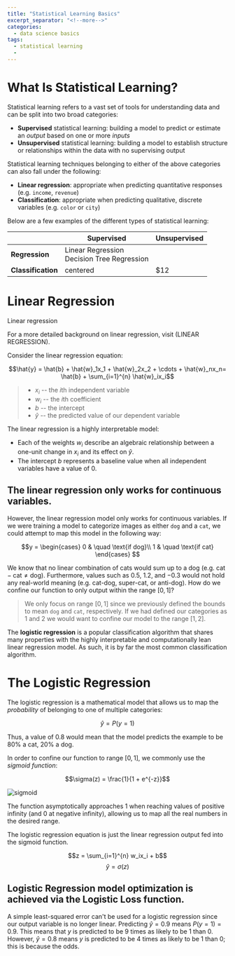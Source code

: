 ```yaml
---
title: "Statistical Learning Basics"
excerpt_separator: "<!--more-->"
categories:
  - data science basics
tags:
  - statistical learning
  -
---
```


# What Is Statistical Learning?

Statistical learning refers to a vast set of tools for understanding data and can be split into two broad categories:

- **Supervised** statistical learning: building a model to predict or estimate an *output* based on one or more *inputs*
- **Unsupervised** statistical learning: building a model to establish structure or relationships within the data with no supervising output

Statistical learning techniques belonging to either of the above categories can also fall under the following:

- **Linear regression**: appropriate when predicting quantitative responses (e.g. `income`, `revenue`)
- **Classification**: appropriate when predicting qualitative, discrete variables (e.g. `color` or `city`)

Below are a few examples of the different types of statistical learning:

| | Supervised | Unsupervised |
| ------------- |-------------| -----|
| **Regression**| Linear Regression<br>Decision Tree Regression |  |
| **Classification** | centered      |   $12 |

# Linear Regression

Linear regression

For a more detailed background on linear regression, visit (LINEAR REGRESSION).

Consider the linear regression equation:

$$\hat{y} = \hat{b} + \hat{w}_1x_1 + \hat{w}_2x_2 + \cdots + \hat{w}_nx_n= \hat{b} + \sum_{i=1}^{n} \hat{w}_ix_i$$

>- $x_i$ -- the $i$th independent variable
>- $w_i$ -- the $i$th coefficient
>- $b$ -- the intercept
>- $\hat{y}$ -- the predicted value of our dependent variable

The linear regression is a highly interpretable model:

- Each of the weights $w_i$ describe an algebraic relationship between a one-unit change in $x_i$ and its effect on $\hat{y}$.
- The intercept $b$ represents a baseline value when all independent variables have a value of $0$.

## The linear regression only works for continuous variables.

However, the linear regression model only works for continuous variables. If we were training a model to categorize images as either `dog` and a `cat`, we could attempt to map this model in the following way:

$$y =
\begin{cases}
0 & \quad \text{if dog}\\
1 & \quad \text{if cat}
\end{cases}
$$

We know that no linear combination of cats would sum up to a dog (e.g. $\text{cat} - \text{cat} \neq \text{dog}$). Furthermore, values such as $0.5$, $1.2$, and $-0.3$ would not hold any real-world meaning (e.g. cat-dog, super-cat, or anti-dog). How do we confine our function to only output within the range $[0, 1]$?

> We only focus on range $[0, 1]$ since we previously defined the bounds to mean `dog` and `cat`, respectively. If we had defined our categories as $1$ and $2$ we would want to confine our model to the range $[1, 2]$.



The **logistic regression** is a popular classification algorithm that shares many properties with the highly interpretable and computationally lean linear regression model. As such, it is by far the most common classification algorithm.

# The Logistic Regression
The logistic regression is a mathematical model that allows us to map the *probability* of belonging to one of multiple categories:

$$\hat{y} = P(y = 1)$$

Thus, a value of $0.8$ would mean that the model predicts the example to be 80% a cat, 20% a dog.

In order to confine our function to range $[0, 1]$, we commonly use the *sigmoid function*:

$$\sigma(z) = \frac{1}{1 + e^{-z}}$$

![sigmoid](../assets/images/sigmoid.png)

The function asymptotically approaches $1$ when reaching values of positive infinity (and $0$ at negative infinity), allowing us to map all the real numbers in the desired range.

The logistic regression equation is just the linear regression output fed into the sigmoid function.

$$z =  \sum_{i=1}^{n} w_ix_i + b$$
$$\hat{y} = \sigma(z)$$

## Logistic Regression model optimization is achieved via the Logistic Loss function.

A simple least-squared error can't be used for a logistic regression since our output variable is no longer linear. Predicting $\hat{y} = 0.9$ means $P(y = 1) = 0.9$. This means that $y$ is predicted to be 9 times as likely to be $1$ than $0$. However, $\hat{y} = 0.8$ means $y$ is predicted to be 4 times as likely to be $1$ than $0$; this is because the odds.